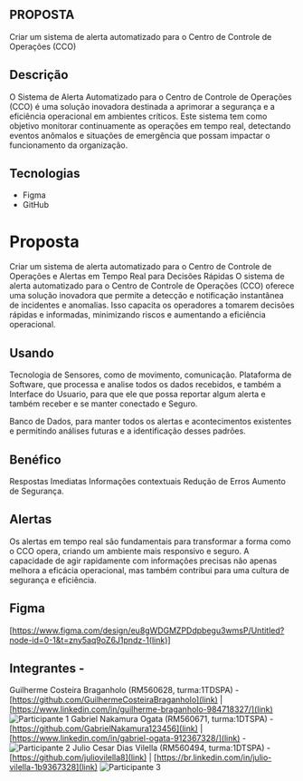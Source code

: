 ## PROPOSTA 
Criar um sistema de alerta automatizado para o Centro de Controle de Operações (CCO) 

## Descrição
O Sistema de Alerta Automatizado para o Centro de Controle de Operações (CCO) é uma solução inovadora destinada a aprimorar a segurança e a eficiência operacional em ambientes críticos.
Este sistema tem como objetivo monitorar continuamente as operações em tempo real, detectando eventos anômalos e situações de emergência que possam impactar o funcionamento da organização.

## Tecnologias
- Figma
- GitHub


# Proposta
  Criar um sistema de alerta automatizado para o Centro de Controle de Operações e Alertas em Tempo Real para Decisões Rápidas
O sistema de alerta automatizado para o Centro de Controle de Operações (CCO) oferece uma solução inovadora que permite a detecção e notificação instantânea de incidentes e anomalias. Isso capacita os operadores a tomarem decisões rápidas e informadas, minimizando riscos e aumentando a eficiência operacional.

## Usando 
Tecnologia de Sensores, como de movimento, comunicação. 
Plataforma de Software, que processa e analise todos os dados recebidos, e também a Interface do Usuario, para que ele que possa reportar algum alerta e também receber e se manter conectado e Seguro.

Banco de Dados, para manter todos os alertas e acontecimentos existentes e permitindo análises futuras e a identificação desses padrões.


## Benéfico 
Respostas Imediatas
Informações contextuais
Redução de Erros
Aumento de Segurança.


## Alertas 
Os alertas em tempo real são fundamentais para transformar a forma como o CCO opera, criando um ambiente mais responsivo e seguro. A capacidade de agir rapidamente com informações precisas não apenas melhora a eficácia operacional, mas também contribui para uma cultura de segurança e eficiência.

## Figma
[https://www.figma.com/design/eu8gWDGMZPDdpbegu3wmsP/Untitled?node-id=0-1&t=zny5aq9oZ6J1pndz-1(link)]

## Integrantes - 
Guilherme Costeira Braganholo (RM560628, turma:1TDSPA) -[https://github.com/GuilhermeCosteiraBraganholo](link) |[https://www.linkedin.com/in/guilherme-braganholo-984718327/](link) ![Participante 1](guilhermecosteira.jpg)
Gabriel Nakamura Ogata (RM560671, turma:1DTSPA) - [https://github.com/GabrielNakamura123456](link) | [https://www.linkedin.com/in/gabriel-ogata-912367328/](link) -  ![Participante 2](gabrielnakamura.jpg)
Julio Cesar Dias Vilella (RM560494, turma:1DTSPA) - [https://github.com/juliovilella8](link) | [https://br.linkedin.com/in/julio-vilella-1b9367328](link) ![Participante 3](juliocesar.jpg)



